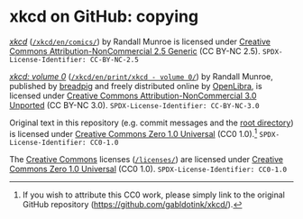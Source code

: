 <!-- SPDX-License-Identifier: CC0-1.0 -->
# xkcd on GitHub: copying

[_xkcd_][1] ([`/xkcd/en/comics/`][2]) by Randall Munroe is licensed under [Creative Commons Attribution-NonCommercial 2.5 Generic][3] (CC BY-NC 2.5). `SPDX-License-Identifier: CC-BY-NC-2.5`

[_xkcd: volume 0_][4] ([`/xkcd/en/print/xkcd - volume 0/`][5]) by Randall Munroe, published by [breadpig][6] and freely distributed online by [OpenLibra][7], is licensed under [Creative Commons Attribution-NonCommercial 3.0 Unported][8] (CC BY-NC 3.0). `SPDX-License-Identifier: CC-BY-NC-3.0`

Original text in this repository (e.g. commit messages and the [root directory][9]) is licensed under [Creative Commons Zero 1.0 Universal][10] (CC0 1.0).[^1] `SPDX-License-Identifier: CC0-1.0`

The [Creative Commons][9] licenses ([`/licenses/`][12]) are licensed under [Creative Commons Zero 1.0 Universal][10] (CC0 1.0). `SPDX-License-Identifier: CC0-1.0`

[^1]: If you wish to attribute this CC0 work, please simply link to the original GitHub repository (<https://github.com/gabldotink/xkcd/>).

[1]:  <https://xkcd.com/>
[2]:  <./xkcd/en/comics/>
[3]:  <./licenses/CC-BY-NC-2.5.md>
[4]:  <https://openlibrary.org/works/OL17379456W/xkcd?edition=key:/books/OL25958867M/>
[5]:  <./xkcd/en/print/xkcd - volume 0/>
[6]:  <https://breadpig.myshopify.com/>
[7]:  <https://openlibra.com/en/book/xkcd-volume-0/>
[8]:  <./licenses/CC-BY-NC-3.0.md>
[9]:  <./>
[10]: <./licenses/CC0-1.0.md>
[11]: <https://creativecommons.org/>
[12]: <./licenses/>
